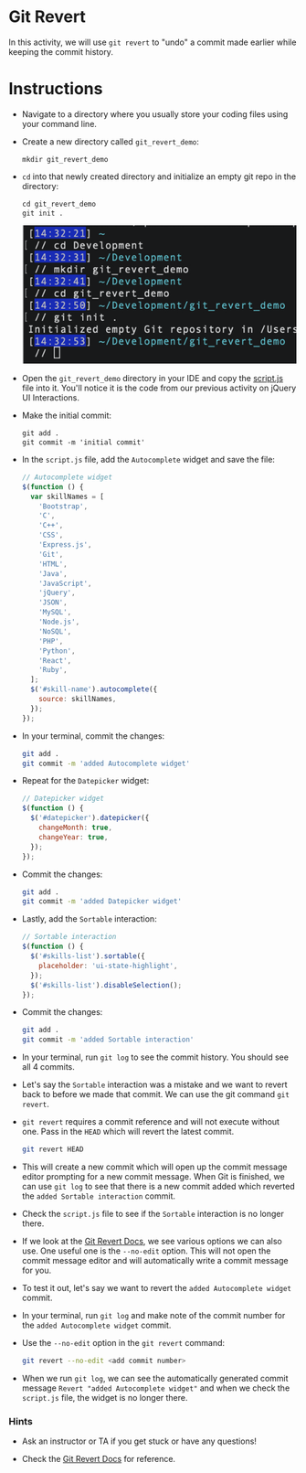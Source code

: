 # Git Revert

In this activity, we will use `git revert` to "undo" a commit made earlier while keeping the commit history.

# Instructions

* Navigate to a directory where you usually store your coding files using your command line.

* Create a new directory called `git_revert_demo`:

  ```
  mkdir git_revert_demo
  ```

* `cd` into that newly created directory and initialize an empty git repo in the directory:

  ```
  cd git_revert_demo
  git init .
  ```

  ![Set up git_revert_demo directory](Images/01-Set-up-directory.png)
* Open the `git_revert_demo` directory in your IDE and copy the [script.js](./script.js) file into it. You'll notice it is the code from our previous activity on jQuery UI Interactions.

* Make the initial commit:

  ```
  git add .
  git commit -m 'initial commit'
  ```

* In the `script.js` file, add the `Autocomplete` widget and save the file:

  ```js
  // Autocomplete widget
  $(function () {
    var skillNames = [
      'Bootstrap',
      'C',
      'C++',
      'CSS',
      'Express.js',
      'Git',
      'HTML',
      'Java',
      'JavaScript',
      'jQuery',
      'JSON',
      'MySQL',
      'Node.js',
      'NoSQL',
      'PHP',
      'Python',
      'React',
      'Ruby',
    ];
    $('#skill-name').autocomplete({
      source: skillNames,
    });
  });
  ```

* In your terminal, commit the changes:

  ```bash
  git add .
  git commit -m 'added Autocomplete widget'
  ```

* Repeat for the `Datepicker` widget:

  ```js
  // Datepicker widget
  $(function () {
    $('#datepicker').datepicker({
      changeMonth: true,
      changeYear: true,
    });
  });
  ```

* Commit the changes: 

  ```bash
  git add .
  git commit -m 'added Datepicker widget'
  ```

* Lastly, add the `Sortable` interaction:

  ```js
  // Sortable interaction
  $(function () {
    $('#skills-list').sortable({
      placeholder: 'ui-state-highlight',
    });
    $('#skills-list').disableSelection();
  });
  ```

* Commit the changes:

  ```bash
  git add .
  git commit -m 'added Sortable interaction'
  ```

* In your terminal, run `git log` to see the commit history. You should see all 4 commits.

* Let's say the `Sortable` interaction was a mistake and we want to revert back to before we made that commit. We can use the git command `git revert`.

* `git revert` requires a commit reference and will not execute without one. Pass in the `HEAD` which will revert the latest commit. 

  ```bash
  git revert HEAD
  ```

* This will create a new commit which will open up the commit message editor prompting for a new commit message. When Git is finished, we can use `git log` to see that there is a new commit added which reverted the `added Sortable interaction` commit.

* Check the `script.js` file to see if the `Sortable` interaction is no longer there.


* If we look at the [Git Revert Docs](https://git-scm.com/docs/git-revert#_options), we see various options we can also use. One useful one is the `--no-edit` option. This will not open the commit message editor and will automatically write a commit message for you.

* To test it out, let's say we want to revert the `added Autocomplete widget` commit. 

* In your terminal, run `git log` and make note of the commit number for the `added Autocomplete widget` commit.

* Use the `--no-edit` option in the `git revert` command:

  ```bash
  git revert --no-edit <add commit number>
  ```

* When we run `git log`, we can see the automatically generated commit message `Revert "added Autocomplete widget"` and when we check the `script.js` file, the widget is no longer there.

### Hints

* Ask an instructor or TA if you get stuck or have any questions!

* Check the [Git Revert Docs](https://git-scm.com/docs/git-revert#_options) for reference.